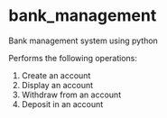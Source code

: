 # bank_management
Bank management system using python

Performs the following operations:
1. Create an account
2. Display an account
3. Withdraw from an account
4. Deposit in an account
